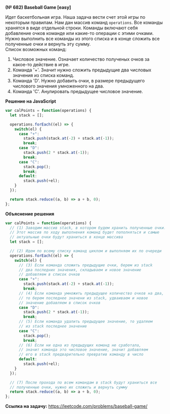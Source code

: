 **(№ 682) Baseball Game [easy]**

Идет баскетбольная игра. Наша задача вести счет этой игры по некоторым правилам. Нам дан массив команд `operations`. Все команды хранятся в виде отдельной строки. Команды включают себя добавление очков команде или какие-то операции с этими очками. Нужно выполнить все команды из этого списка и в конце сложить все полученные очки и вернуть эту сумму.  
Список возможных команд:
1. Числовое значение. Означает количество полученых очков за какое-то действие в игре.
2. Команда '+'. Значит нужно сложить предыдущие два числовых значения из списка команд.
3. Команда 'D'. Нужно добавить очки, в размере предыдущего числового значения умноженного на два.
4. Команда 'C'. Анулировать предыдущее числовое значение. 

**Решение на JavaScript**

```javascript
var calPoints = function(operations) {
  let stack = [];

  operations.forEach((el) => {
    switch(el) {
      case "+":
        stack.push(stack.at(-2) + stack.at(-1));
        break;
      case "D":
        stack.push(2 * stack.at(-1));
        break;
      case "C":
        stack.pop();
        break;
      default:
        stack.push(+el);
    }
  });

  return stack.reduce((a, b) => a + b, 0);
};
```

**Объяснение решения**

```javascript
var calPoints = function(operations) {
  // (1) Заводим массив stack, в котором будем хранить полученные очки.
  // Этот массив по ходу выполнения команд будет пополняться и самые
  // актуальные очки будут храниться в конце массива
  let stack = [];

  // (2) Идем по всему списку команд циклом и выполняем их по очереди
  operations.forEach((el) => {
    switch(el) {
      // (3) Если команда сложить предыдущие очки, берем из stack
      // два последних значения, складываем и новое значение
      // добавляем в список очков
      case "+":
        stack.push(stack.at(-2) + stack.at(-1));
        break;
      // (4) Если команда умножить предыдущее количество очков на два,
      // то берем последнее значени из stack, удваиваем и новое
      // значение добавляем в список очков
      case "D":
        stack.push(2 * stack.at(-1));
        break;
      // (5) Если команда удалить предыдущее значение, то удаляем
      // из stack последнее значение
      case "C":
        stack.pop();
        break;
      // (6) Если ни одна из предыдущих команд не сработала,
      // значит команда это числовое значение, значит добавляем
      // его в stack предварительно превратив команду в число
      default:
        stack.push(+el);
    }
  });

  // (7) После прохода по всем командам в stack будут храниться все
  // полученные очки, нужно их сложить и вернуть сумму
  return stack.reduce((a, b) => a + b, 0);
};
```

**Ссылка на задачу:** https://leetcode.com/problems/baseball-game/